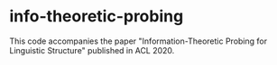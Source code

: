 # info-theoretic-probing
This code accompanies the paper "Information-Theoretic Probing for Linguistic Structure" published in ACL 2020. 
